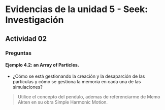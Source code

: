 # Evidencias de la unidad 5 - Seek: Investigación
## Actividad 02

### Preguntas
#### Ejemplo 4.2: an Array of Particles.
* ¿Cómo se está gestionando la creación y la desaparción de las partículas y cómo se gestiona la memoria en cada una de las simulaciones?
> Utilice el concepto del pendulo, ademas de referenciarme de Memo Akten en su obra Simple Harmonic Motion.
>

